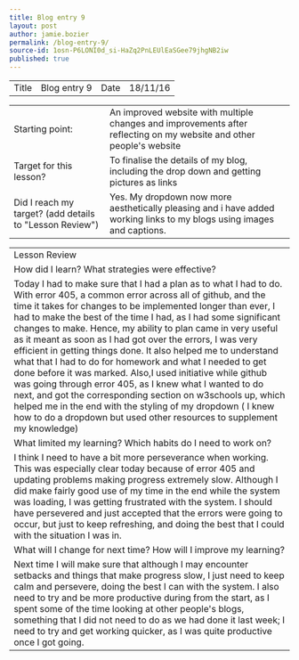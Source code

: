 ```yaml
---
title: Blog entry 9
layout: post
author: jamie.bozier
permalink: /blog-entry-9/
source-id: 1osn-P6LONI0d_si-HaZq2PnLEUlEaSGee79jhgNB2iw
published: true
---
```

<table>
  <tr>
    <td>Title</td>
    <td>Blog entry 9</td>
    <td>Date</td>
    <td>18/11/16</td>
  </tr>
</table>


<table>
  <tr>
    <td>Starting point:</td>
    <td>An improved website with multiple changes and improvements after reflecting on my website and other people's website</td>
  </tr>
  <tr>
    <td>Target for this lesson?</td>
    <td>To finalise the details of my blog, including the drop down and getting pictures as links</td>
  </tr>
  <tr>
    <td>Did I reach my target? 
(add details to "Lesson Review")</td>
    <td>Yes. My dropdown now more aesthetically pleasing and i have added working links to my blogs using images and captions.         </td>
  </tr>
</table>


<table>
  <tr>
    <td>Lesson Review</td>
  </tr>
  <tr>
    <td>How did I learn? What strategies were effective? </td>
  </tr>
  <tr>
    <td>Today I had to make sure that I had a plan as to what I had to do. With error 405, a common error across all of github, and the time it takes for changes to be implemented longer than ever, I had to make the best of the time I had, as I had some significant changes to make. Hence, my ability to plan came in very useful as it meant as soon as I had got over the errors, I was very efficient in getting things done. It also helped me to understand what that I had to do for homework and what I needed to get done before it was marked. Also,I used initiative while github was going through error 405, as I knew what I wanted to do next, and got the corresponding section on w3schools up, which helped me in the end with the styling of my dropdown ( I knew how to do a dropdown but used other resources to supplement my knowledge)</td>
  </tr>
  <tr>
    <td>What limited my learning? Which habits do I need to work on? </td>
  </tr>
  <tr>
    <td>I think I need to have a bit more perseverance when working. This was especially clear today because of error 405 and updating problems making progress extremely slow. Although I did make fairly good use of my time in the end while the system was loading, I was getting frustrated with the system. I should have persevered and just accepted that the errors were going to occur, but just to keep refreshing, and doing the best that I could with the situation I was in.</td>
  </tr>
  <tr>
    <td>What will I change for next time? How will I improve my learning?</td>
  </tr>
  <tr>
    <td>Next time I will make sure that although I may encounter setbacks and things that make progress slow, I just need to keep calm and persevere, doing the best I can with the system. I also need to try and be more productive during from the start, as I spent some of the time looking at other people's blogs, something that I did not need to do as we had done it last week; I need to try and get working quicker, as I was quite productive once I got going.</td>
  </tr>
</table>



